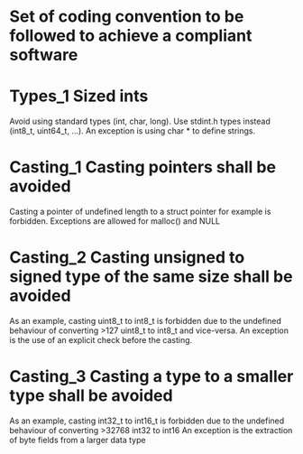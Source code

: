 # Set of coding convention to be followed to achieve a compliant software

# Types_1 Sized ints

Avoid using standard types (int, char, long). Use stdint.h types instead (int8_t, uint64_t, ...). An exception is using char * to define strings.

# Casting_1 Casting pointers shall be avoided

Casting a pointer of undefined length to a struct pointer for example is forbidden. Exceptions are allowed for malloc() and NULL

# Casting_2 Casting unsigned to signed type of the same size shall be avoided

As an example, casting uint8_t to int8_t is forbidden due to the undefined behaviour of converting >127 uint8_t to int8_t and vice-versa.
An exception is the use of an explicit check before the casting.

# Casting_3 Casting a type to a smaller type shall be avoided
As an example, casting int32_t to int16_t is forbidden due to the undefined behaviour of converting >32768 int32 to int16
An exception is the extraction of byte fields from a larger data type

